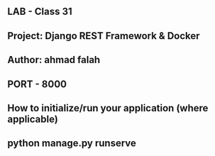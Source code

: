 ## LAB - Class 31
## Project: Django REST Framework & Docker
## Author: ahmad falah


## PORT - 8000

## How to initialize/run your application (where applicable)
## python manage.py runserve

